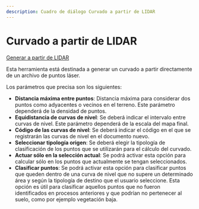 ```yaml
---
description: Cuadro de diálogo Curvado a partir de LIDAR
---
```


# Curvado a partir de LIDAR

[Generar a partir de LIDAR](../../fichas-de-herramientas/ficha-de-herramientas-archivos-lidar/calcular-a-partir-de-lidar.md)

Esta herramienta está destinada a generar un curvado a partir directamente de un archivo de puntos láser.

Los parámetros que precisa son los siguientes:

* **Distancia máxima entre puntos**: Distancia máxima para considerar dos puntos como adyacentes o vecinos en el terreno. Este parámetro dependerá de la densidad de puntos.
* **Equidistancia de curvas de nivel**: Se deberá indicar el intervalo entre curvas de nivel. Este parámetro dependerá de la escala del mapa final.
* **Código de las curvas de nivel**: Se deberá indicar el código en el que se registrarán las curvas de nivel en el documento nuevo.
* **Seleccionar tipología origen**: Se deberá elegir la tipología de clasificación de los puntos que se utilizarán para el cálculo del curvado.
* **Actuar sólo en la selección actual**: Se podrá activar esta opción para calcular sólo en los puntos que actualmente se tengan seleccionados.
* **Clasificar puntos**: Se podrá activar esta opción para clasificar puntos que queden dentro de una curva de nivel que no supere un determinado área y según la tipología de destino que el usuario seleccione. Esta opción es útil para clasificar aquellos puntos que no fueron identificados en procesos anteriores y que podrían no pertenecer al suelo, como por ejemplo vegetación baja.

